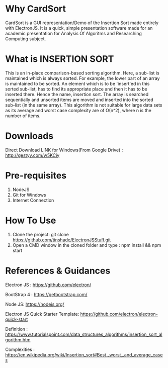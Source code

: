 # Why CardSort
CardSort is a GUI representation/Demo of the Insertion Sort made entirely with ElectronJS.
It is a quick, simple presentation software made for an academic presentation for Analysis Of Algoritms and Researching Computing subject.

# What is INSERTION SORT
This is an in-place comparison-based sorting algorithm. Here, a sub-list is maintained which is always sorted. For example, the lower part of an array is maintained to be sorted. An element which is to be 'insert'ed in this sorted sub-list, has to find its appropriate place and then it has to be inserted there. Hence the name, insertion sort.
The array is searched sequentially and unsorted items are moved and inserted into the sorted sub-list (in the same array). This algorithm is not suitable for large data sets as its average and worst case complexity are of Ο(n^2), where n is the number of items.

# Downloads
Direct Download LINK for Windows(From Google Drive) : http://gestyy.com/w5KCiy

# Pre-requisites
1. NodeJS
2. Git for Windows
3. Internet Connection

# How To Use
1. Clone the project: git clone https://github.com/tinshade/ElectronJSStuff.git
2. Open a CMD window in the cloned folder and type : npm install && npm start

# References & Guidances 
Electron JS : https://github.com/electron/

BootStrap 4 : https://getbootstrap.com/

Node JS: https://nodejs.org/

Electron JS Quick Starter Template: https://github.com/electron/electron-quick-start

Definition : https://www.tutorialspoint.com/data_structures_algorithms/insertion_sort_algorithm.htm

Complexities : https://en.wikipedia.org/wiki/Insertion_sort#Best,_worst,_and_average_cases
